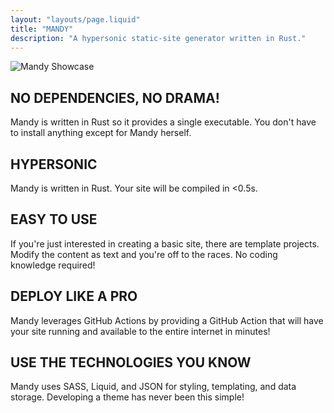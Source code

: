 ```yaml
---
layout: "layouts/page.liquid"
title: "MANDY"
description: "A hypersonic static-site generator written in Rust."
---
```


![Mandy Showcase](https://github.com/angeldollface/mandy/raw/main/assets/showcase/showcase.gif)

## NO DEPENDENCIES, NO DRAMA!

Mandy is written in Rust so it provides a single executable. You don't have to install anything except for Mandy herself.

## HYPERSONIC

Mandy is written in Rust. Your site will be compiled in <0.5s.

## EASY TO USE

If you're just interested in creating a basic site, there are template projects. Modify the content as text and you're off to the races. No coding knowledge required!

## DEPLOY LIKE A PRO

Mandy leverages GitHub Actions by providing a GitHub Action that will have your site running and available to the entire internet in minutes!

## USE THE TECHNOLOGIES YOU KNOW

Mandy uses SASS, Liquid, and JSON for styling, templating, and data storage. Developing a theme has never been this simple!